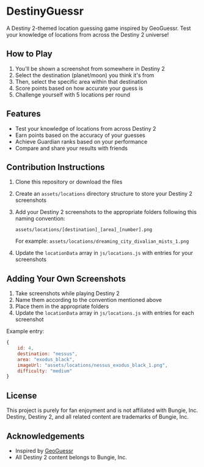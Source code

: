 # DestinyGuessr

A Destiny 2-themed location guessing game inspired by GeoGuessr. Test your knowledge of locations from across the Destiny 2 universe!

## How to Play

1. You'll be shown a screenshot from somewhere in Destiny 2
2. Select the destination (planet/moon) you think it's from
3. Then, select the specific area within that destination
4. Score points based on how accurate your guess is
5. Challenge yourself with 5 locations per round

## Features

- Test your knowledge of locations from across Destiny 2
- Earn points based on the accuracy of your guesses
- Achieve Guardian ranks based on your performance
- Compare and share your results with friends

## Contribution Instructions

1. Clone this repository or download the files
2. Create an `assets/locations` directory structure to store your Destiny 2 screenshots
3. Add your Destiny 2 screenshots to the appropriate folders following this naming convention:
   ```
   assets/locations/[destination]_[area]_[number].png
   ```
   For example: `assets/locations/dreaming_city_divalian_mists_1.png`

4. Update the `locationData` array in `js/locations.js` with entries for your screenshots


## Adding Your Own Screenshots

1. Take screenshots while playing Destiny 2
2. Name them according to the convention mentioned above
3. Place them in the appropriate folders
4. Update the `locationData` array in `js/locations.js` with entries for each screenshot

Example entry:
```javascript
{
    id: 4,
    destination: "nessus",
    area: "exodus_black",
    imageUrl: "assets/locations/nessus_exodus_black_1.png",
    difficulty: "medium"
}
```

## License

This project is purely for fan enjoyment and is not affiliated with Bungie, Inc.
Destiny, Destiny 2, and all related content are trademarks of Bungie, Inc.

## Acknowledgements

- Inspired by [GeoGuessr](https://www.geoguessr.com/)
- All Destiny 2 content belongs to Bungie, Inc.
